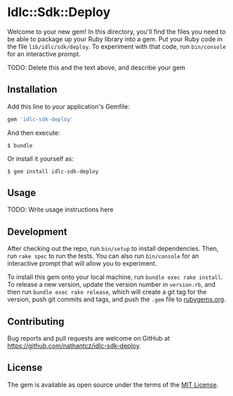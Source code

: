 # Idlc::Sdk::Deploy

Welcome to your new gem! In this directory, you'll find the files you need to be able to package up your Ruby library into a gem. Put your Ruby code in the file `lib/idlc/sdk/deploy`. To experiment with that code, run `bin/console` for an interactive prompt.

TODO: Delete this and the text above, and describe your gem

## Installation

Add this line to your application's Gemfile:

```ruby
gem 'idlc-sdk-deploy'
```

And then execute:

    $ bundle

Or install it yourself as:

    $ gem install idlc-sdk-deploy

## Usage

TODO: Write usage instructions here

## Development

After checking out the repo, run `bin/setup` to install dependencies. Then, run `rake spec` to run the tests. You can also run `bin/console` for an interactive prompt that will allow you to experiment.

To install this gem onto your local machine, run `bundle exec rake install`. To release a new version, update the version number in `version.rb`, and then run `bundle exec rake release`, which will create a git tag for the version, push git commits and tags, and push the `.gem` file to [rubygems.org](https://rubygems.org).

## Contributing

Bug reports and pull requests are welcome on GitHub at https://github.com/nathantcz/idlc-sdk-deploy.

## License

The gem is available as open source under the terms of the [MIT License](http://opensource.org/licenses/MIT).
